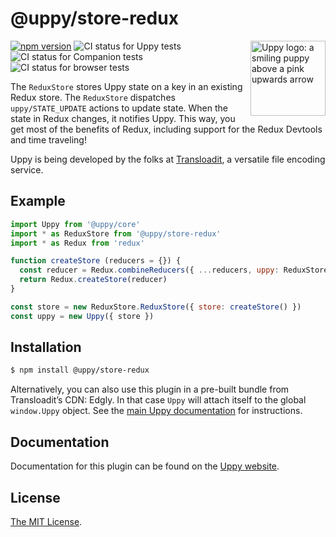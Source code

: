 # @uppy/store-redux

<img src="https://uppy.io/img/logo.svg" width="120" alt="Uppy logo: a smiling puppy above a pink upwards arrow" align="right">

[![npm version](https://img.shields.io/npm/v/@uppy/store-redux.svg?style=flat-square)](https://www.npmjs.com/package/@uppy/store-redux)
![CI status for Uppy tests](https://github.com/transloadit/uppy/workflows/Tests/badge.svg)
![CI status for Companion tests](https://github.com/transloadit/uppy/workflows/Companion/badge.svg)
![CI status for browser tests](https://github.com/transloadit/uppy/workflows/End-to-end%20tests/badge.svg)

The `ReduxStore` stores Uppy state on a key in an existing Redux store.
The `ReduxStore` dispatches `uppy/STATE_UPDATE` actions to update state.
When the state in Redux changes, it notifies Uppy.
This way, you get most of the benefits of Redux, including support for the Redux Devtools and time traveling!

Uppy is being developed by the folks at [Transloadit](https://transloadit.com), a versatile file encoding service.

## Example

```js
import Uppy from '@uppy/core'
import * as ReduxStore from '@uppy/store-redux'
import * as Redux from 'redux'

function createStore (reducers = {}) {
  const reducer = Redux.combineReducers({ ...reducers, uppy: ReduxStore.reducer })
  return Redux.createStore(reducer)
}

const store = new ReduxStore.ReduxStore({ store: createStore() })
const uppy = new Uppy({ store })
```

## Installation

```bash
$ npm install @uppy/store-redux
```

Alternatively, you can also use this plugin in a pre-built bundle from Transloadit’s CDN: Edgly. In that case `Uppy` will attach itself to the global `window.Uppy` object. See the [main Uppy documentation](https://uppy.io/docs/#Installation) for instructions.

## Documentation

Documentation for this plugin can be found on the [Uppy website](https://uppy.io/docs/stores#ReduxStore).

## License

[The MIT License](./LICENSE).
